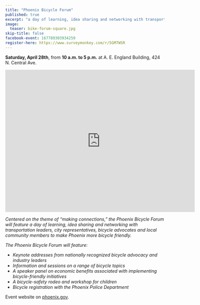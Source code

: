 ```yaml
---
title: "Phoenix Bicycle Forum"
published: true
excerpt: "a day of learning, idea sharing and networking with transportation leaders, city representatives, bicycle advocates and local community members"
image:
  teaser: bike-forum-square.jpg
skip-title: false
facebook-event: 167789303934259
register-here: https://www.surveymonkey.com/r/5GM7WSR
---
```


**Saturday, April 28th**, from **10 a.m. to 5 p.m.** at A. E. England Building, 424 N. Central Ave.

<iframe src="https://www.google.com/maps/embed?pb=!1m18!1m12!1m3!1d3328.849859070329!2d-112.07642008480056!3d33.45321798077317!2m3!1f0!2f0!3f0!3m2!1i1024!2i768!4f13.1!3m3!1m2!1s0x872b1222de455555%3A0x66a20bd8b3414094!2sA.+E.+England+Building%2C!5e0!3m2!1sen!2sus!4v1524256267088" width="600" height="450" frameborder="0" style="border:0" allowfullscreen></iframe>

*Centered on the theme of “making connections,” the Phoenix Bicycle Forum will feature a day of learning, idea sharing and networking with transportation leaders, city representatives, bicycle advocates and local community members to make Phoenix more bicycle friendly.*

*The Phoenix Bicycle Forum will feature:*

* _Keynote addresses from nationally recognized bicycle advocacy and industry leaders_
* _Information and sessions on a range of bicycle topics_
* _A speaker panel on economic benefits associated with implementing bicycle-friendly initiatives_
* _A bicycle-safety rodeo and workshop for children_
* _Bicycle registration with the Phoenix Police Department_

Event website on [phoenix.gov](https://www.phoenix.gov/streets/bicycleforum).
